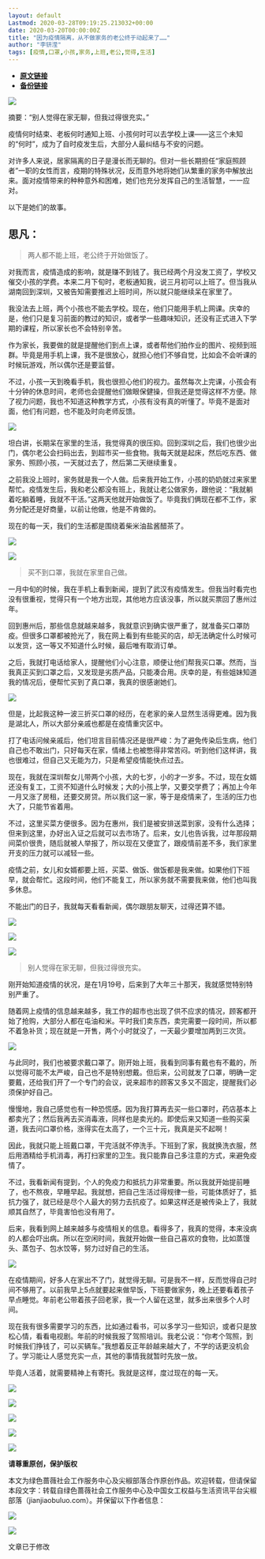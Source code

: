 ```yaml
---
layout: default
Lastmod: 2020-03-28T09:19:25.213032+00:00
date: 2020-03-20T00:00:00Z
title: "因为疫情隔离，从不做家务的老公终于动起来了……"
author: "李钘滢"
tags: [疫情,口罩,小孩,家务,上班,老公,觉得,生活]
---
```


* [**原文链接**](https://mp.weixin.qq.com/s/tSz6PKpq2xoNUIi-nfwJUA)
* [**备份链接**](http://archive.vn/TNRuA)


  

  

  

  

  

  

  

  

  

  

  

  

  

  

  

  

  

  

  

  

  

  

  

  

  

  

  

  

![](/images/post/bbbfdfd2b93a92d90a16e10ce96ac4d1.jpg)

摘要：“别人觉得在家无聊，但我过得很充实。”

疫情何时结束、老板何时通知上班、小孩何时可以去学校上课——这三个未知的“何时”，成为了自时疫发生后，大部分人最纠结与不安的问题。

对许多人来说，居家隔离的日子是漫长而无聊的。但对一些长期担任“家庭照顾者”一职的女性而言，疫期的特殊状况，反而意外地将她们从繁重的家务中解放出来。面对疫情带来的种种意外和困难，她们也充分发挥自己的生活智慧，一一应对。

以下是她们的故事。

  

思凡：
---

> 两人都不能上班，老公终于开始做饭了。

对我而言，疫情造成的影响，就是赚不到钱了。我已经两个月没发工资了，学校又催交小孩的学费。本来二月下旬时，老板通知我，说三月初可以上班了。但当我从湖南回到深圳，又被告知需要推迟上班时间，所以就只能继续呆在家里了。

我没法去上班，两个小孩也不能去学校。现在，他们只能用手机上网课。庆幸的是，他们只是复习前面的教过的知识，或者学一些趣味知识，还没有正式进入下学期的课程，所以家长也不会特别辛苦。

作为家长，我要做的就是提醒他们到点上课，或者帮他们拍作业的图片、视频到班群。毕竟是用手机上课，我不是很放心，就担心他们不够自觉，比如会不会听课的时候玩游戏，所以偶尔还是要监督。

不过，小孩一天到晚看手机，我也很担心他们的视力。虽然每次上完课，小孩会有十分钟的休息时间，老师也会提醒他们做眼保健操，但我还是觉得这样不方便。除了视力问题，我也不知道这种教学方式，小孩有没有真的听懂了。毕竟不是面对面，他们有问题，也不能及时向老师反馈。

![](/images/post/cb5aa1850c9cdd8e49145aa793219a03.jpg)  

坦白讲，长期呆在家里的生活，我觉得真的很压抑。回到深圳之后，我们也很少出门，偶尔老公会扫码出去，到超市买一些食物。我每天就是起床，然后吃东西、做家务、照顾小孩，一天就过去了，然后第二天继续重复。

之前我没上班时，家务就是我一个人做。后来我开始工作，小孩的奶奶就过来家里帮忙。疫情发生后，我和老公都没有班上，我就让老公做家务，跟他说：“我就躺着吃躺着睡，我就不干活。”这两天他就开始做饭了。毕竟我们俩现在都不工作，家务分配还是好商量，以前让他做，他是不肯做的。

现在的每一天，我们的生活都是围绕着柴米油盐酱醋茶了。

![](/images/post/70afe424cf3ea6fd257715c99cfb536b.jpg)  

![](/images/post/7fb34583415c19973612ed8779674573.jpg)  

  

> 买不到口罩，我就在家里自己做。

一月中旬的时候，我在手机上看到新闻，提到了武汉有疫情发生。但我当时看完也没有很重视，觉得只有一个地方出现，其他地方应该没事，所以就买票回了惠州过年。

回到惠州后，那些信息就越来越多，我就意识到确实很严重了，就准备买口罩防疫。但很多口罩都被抢光了，我在网上看到有些能买的店，却无法确定什么时候可以发货，这一等又不知道什么时候，最后唯有取消订单。

之后，我就打电话给家人，提醒他们小心注意，顺便让他们帮我买口罩。然而，当我真正买到口罩之后，又发现是劣质产品，只能凑合用。庆幸的是，有些姐妹知道我的情况后，便帮忙买到了真口罩，我真的很感谢她们。

![](/images/post/3aeecfa4cb451d0f04400b6b73420dca.jpg)  

但是，比起我这种一波三折买口罩的经历，在老家的亲人显然生活得更难。因为我是湖北人，所以大部分亲戚也都是在疫情重灾区中。

打了电话问候亲戚后，他们坦言目前情况还是很严峻：为了避免传染后生病，他们自己也不敢出门，只好每天在家，情绪上也被憋得非常苦闷。听到他们这样讲，我也很难过，但自己又无能为力，只是希望疫情能快点过去。

现在，我就在深圳帮女儿带两个小孩，大的七岁，小的才一岁多。不过，现在女婿还没有复工，工资不知道什么时候发；大的小孩上学，又要交学费了；再加上今年一月又涨了房租，还要交房贷。所以我们这一家，等于是疫情来了，生活的压力也大了，只能节省着用。

不过，这里买菜方便很多。因为在惠州，我们是被安排送菜到家，没有什么选择；但来到这里，办好出入证之后就可以去市场了。后来，女儿也告诉我，过年那段期间菜价很贵，随后就被人举报了，所以现在又便宜了，跟疫情前差不多，我们家里开支的压力就可以减轻一些。

疫情之前，女儿和女婿都要上班，买菜、做饭、做饭都是我来做。如果他们下班早，就会帮忙。这段时间，他们不能复工，所以家务就不需要我来做，他们也叫我多休息。

不能出门的日子，我就每天看看新闻，偶尔跟朋友聊天，过得还算不错。

![](/images/post/b73ee50813b729eabac1ee24c4714827.jpg)  

![](/images/post/44d3cf02c92fa6dd54c68b93f47a0294.jpg)  

![](/images/post/8f0d977eee6897e80323b2d7b36eef0f.jpg)  

  

> 别人觉得在家无聊，但我过得很充实。

刚开始知道疫情的状况，是在1月19号，后来到了大年三十那天，我就感觉特别特别严重了。

随着网上疫情的信息越来越多，我工作的超市也出现了供不应求的情况，顾客都开始了抢购，大部分人都在屯油和米。平时我们卖东西，卖完需要一段时间，所以都不着急补货；现在就是一开售，两个小时就没了，一天最少要增加两到三次货。

![](/images/post/cfde63226ea1939d93445db6537caaba.jpg)  

与此同时，我们也被要求戴口罩了。刚开始上班，我看到同事有戴也有不戴的，所以觉得可能不太严峻，自己也不是特别想戴。但后来，公司就发了口罩，明确一定要戴，还给我们开了一个专门的会议，说来超市的顾客又多又不固定，提醒我们必须保护好自己。

慢慢地，我自己感觉也有一种恐慌感。因为我打算再去买一些口罩时，药店基本上都卖光了；然后我再去买消毒液，同样也是卖光的。即使后来又知道一些购买渠道，我去问口罩价格，涨得实在太高了，一个三十元，我真是买不起啊！

因此，我就只能上班戴口罩，干完活就不停洗手。下班到了家，我就换洗衣服，然后用酒精给手机消毒，再打扫家里的卫生。我只能靠自己多注意的方式，来避免疫情了。

不过，我看新闻有提到，个人的免疫力和抵抗力非常重要。所以我就开始提前睡了，也不熬夜，早睡早起。我就想，把自己生活过得规律一些，可能体质好了，抵抗力强了，就已经是尽个人最大的努力去抗疫了。如果这样还是被传染上了，我就顺其自然了，毕竟害怕也没有用了。

后来，我看到网上越来越多与疫情相关的信息。看得多了，我真的觉得，本来没病的人都会吓出病。所以在空闲时间，我就开始做一些自己喜欢的食物，比如蒸馒头、蒸包子、包水饺等，努力过好自己的生活。

![](/images/post/b667dbf1dab2278f4a571337702d4304.jpg)  

在疫情期间，好多人在家出不了门，就觉得无聊。可是我不一样，反而觉得自己时间不够用了。以前我早上5点就要起来做早饭，下班要做家务，晚上还要看着孩子早点睡觉。年前老公带着孩子回老家，我一个人留在这里，就多出来很多个人时间。

现在我有很多需要学习的东西，比如通过看书，可以多学习一些知识，或者只是放松心情，看看电视剧。年前的时候我报了驾照培训。我老公说：“你考个驾照，到时候我们挣钱了，可以买辆车。”我想着反正年龄越来越大了，不学的话更没机会了。学习能让人感觉充实一点，其他的事情我就暂时先放一放。

毕竟人活着，就需要精神上有寄托。我就是这样，度过现在的每一天。

![](/images/post/8a790f469a37b38891c314ec6ddd2eed.jpg)  

![](/images/post/5d4a4ec5c5b3ad27be1f568a25be77cd.jpg)  

  

![](/images/post/66cb5e5c5d4b00f13bc857f9f0173458.jpg)

[![](/images/post/26478040e985e55490e2af02871121b5.jpg)](http://mp.weixin.qq.com/s?__biz=MzA4NTg3OTEzNg==&mid=2653077239&idx=1&sn=8c2ff467ecb2fff5122094476bf0c054&chksm=84072ef8b370a7ee53f1041d2395b5c5bc0b6baab9ba186396a91f8b913b22af3198e835ead7&scene=21#wechat_redirect)

  

![](/images/post/cc02e2b65393d965245766924bbe1af5.jpg)

  

**请尊重原创，保护版权**

本文为绿色蔷薇社会工作服务中心及尖椒部落合作原创作品。欢迎转载，但请保留本段文字：转载自绿色蔷薇社会工作服务中心及中国女工权益与生活资讯平台尖椒部落（jianjiaobuluo.com）。并保留以下作者信息：

![](/images/post/e766c6a7439abcde593b1d8a264ebf3d.jpg)

![](/images/post/60d499a082385c18ae6cb75eaf18c7a9.jpg)

文章已于修改

